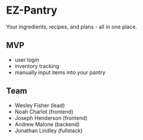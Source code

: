 # EZ-Pantry
Your ingredients, recipes, and plans - all in one place.
## MVP
- user login
- inventory tracking
- manually input items into your pantry

## Team
- Wesley Fisher (lead)
- Noah Charlot (frontend)
- Joseph Henderson (frontend)
- Andrew Malone (backend)
- Jonathan Lindley (fullstack)
